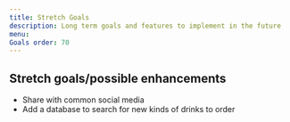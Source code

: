 ```yaml
---
title: Stretch Goals 
description: Long term goals and features to implement in the future 
menu:
Goals order: 70
---
```


## Stretch goals/possible enhancements

<ul>

  <li>Share with common social media</li>
  <li>Add a database to search for new kinds of drinks to order</li>

</ul>